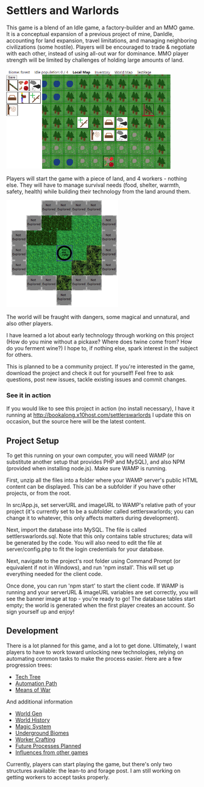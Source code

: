 # Settlers and Warlords

This game is a blend of an Idle game, a factory-builder and an MMO game. It is a conceptual expansion of a previous project of mine, DanIdle, accounting for land expansion, travel limitations, and managing neighboring civilizations (some hostile). Players will be encouraged to trade & negotiate with each other, instead of using all-out war for dominance. MMO player strength will be limited by challenges of holding large amounts of land.

![Game Map](img/homepage_gameshot.png)

Players will start the game with a piece of land, and 4 workers - nothing else. They will have to manage survival needs (food, shelter, warmth, safety, health) while building their technology from the land around them.

![World Map](img/homepage_worldmap.png)

The world will be fraught with dangers, some magical and unnatural, and also other players.

I have learned a lot about early technology through working on this project (How do you mine without a pickaxe? Where does twine come from? How do you ferment wine?) I hope to, if nothing else, spark interest in the subject for others.

This is planned to be a community project. If you're interested in the game, download the project and check it out for yourself! Feel free to ask questions, post new issues, tackle existing issues and commit changes.

### See it in action

If you would like to see this project in action (no install necessary), I have it running at http://bookalong.x10host.com/settlerswarlords I update this on occasion, but the source here will be the latest content.

## Project Setup

To get this running on your own computer, you will need WAMP (or substitute another setup that provides PHP and MySQL), and also NPM (provided when installing node.js). Make sure WAMP is running.

First, unzip all the files into a folder where your WAMP server's public HTML content can be displayed. This can be a subfolder if you have other projects, or from the root.

In src/App.js, set serverURL and imageURL to WAMP's relative path of your project (it's currently set to be a subfolder called settlerswarlords; you can change it to whatever, this only affects matters during development).

Next, import the database into MySQL. The file is called settlerswarlords.sql. Note that this only contains table structures; data will be generated by the code. You will also need to edit the file at server/config.php to fit the login credentials for your database.

Next, navigate to the project's root folder using Command Prompt (or equivalent if not in Windows), and run 'npm install'. This will set up everything needed for the client code.

Once done, you can run 'npm start' to start the client code. If WAMP is running and your serverURL & imageURL variables are set correctly, you will see the banner image at top - you're ready to go! The database tables start empty; the world is generated when the first player creates an account. So sign yourself up and enjoy!

## Development

There is a lot planned for this game, and a lot to get done. Ultimately, I want players to have to work toward unlocking new technologies, relying on automating common tasks to make the process easier. Here are a few progression trees:

-   [Tech Tree](/notes/techtree.md)
-   [Automation Path](/notes/automationtree.md)
-   [Means of War](/notes/wartree.md)

And additional information

-   [World Gen](/notes/worldgen.md)
-   [World History](/notes/worldhistory.md)
-   [Magic System](/notes/magicsystem.md)
-   [Underground Biomes](/notes/undergroundbiomes.md)
-   [Worker Crafting](/notes/workercrafting.md)
-   [Future Processes Planned](/notes/futureprocesses.md)
-   [Influences from other games](/notes/influences.md)

Currently, players can start playing the game, but there's only two structures available: the lean-to and forage post. I am still working on getting workers to accept tasks properly.
